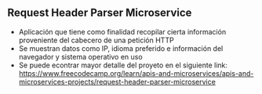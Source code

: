 ## Request Header Parser Microservice
- Aplicación que tiene como finalidad recopilar cierta información proveniente del cabecero de una petición HTTP
- Se muestran datos como IP, idioma preferido e información del navegador y sistema operativo en uso 
- Se puede econtrar mayor detalle del proyeto en el siguiente link: https://www.freecodecamp.org/learn/apis-and-microservices/apis-and-microservices-projects/request-header-parser-microservice
